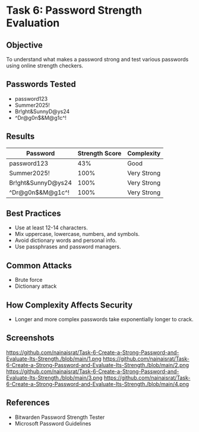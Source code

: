 
# Task 6: Password Strength Evaluation

## Objective
To understand what makes a password strong and test various passwords using online strength checkers.

## Passwords Tested
- password123
- Summer2025!
- Br!ght&SunnyD@ys24
- ^Dr@g0n$&M@g1c^!

## Results
| Password              | Strength Score | Complexity                   
|-----------------------|--------------- |------------------------
| password123           |  43%           |Good        |     
| Summer2025!           |  100%          | Very Strong |
| Br!ght&SunnyD@ys24    |  100%          | Very Strong |
| ^Dr@g0n$&M@g1c^!      |  100%          | Very Strong |       



## Best Practices
- Use at least 12-14 characters.
- Mix uppercase, lowercase, numbers, and symbols.
- Avoid dictionary words and personal info.
- Use passphrases and password managers.

## Common Attacks
- Brute force
- Dictionary attack

## How Complexity Affects Security
- Longer and more complex passwords take exponentially longer to crack.

## Screenshots
https://github.com/nainaisrat/Task-6-Create-a-Strong-Password-and-Evaluate-Its-Strength./blob/main/1.png
https://github.com/nainaisrat/Task-6-Create-a-Strong-Password-and-Evaluate-Its-Strength./blob/main/2.png
https://github.com/nainaisrat/Task-6-Create-a-Strong-Password-and-Evaluate-Its-Strength./blob/main/3.png
https://github.com/nainaisrat/Task-6-Create-a-Strong-Password-and-Evaluate-Its-Strength./blob/main/4.png

## References
- Bitwarden Password Strength Tester
- Microsoft Password Guidelines
